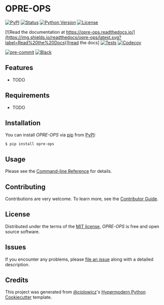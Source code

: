 # OPRE-OPS

[![PyPI](https://img.shields.io/pypi/v/opre-ops.svg)][pypi_]
[![Status](https://img.shields.io/pypi/status/opre-ops.svg)][status]
[![Python Version](https://img.shields.io/pypi/pyversions/opre-ops)][python version]
[![License](https://img.shields.io/pypi/l/opre-ops)][license]

[![Read the documentation at https://opre-ops.readthedocs.io/](https://img.shields.io/readthedocs/opre-ops/latest.svg?label=Read%20the%20Docs)][read the docs]
[![Tests](https://github.com/tdonaworth/opre-ops/workflows/Tests/badge.svg)][tests]
[![Codecov](https://codecov.io/gh/tdonaworth/opre-ops/branch/main/graph/badge.svg)][codecov]

[![pre-commit](https://img.shields.io/badge/pre--commit-enabled-brightgreen?logo=pre-commit&logoColor=white)][pre-commit]
[![Black](https://img.shields.io/badge/code%20style-black-000000.svg)][black]

[pypi_]: https://pypi.org/project/opre-ops/
[status]: https://pypi.org/project/opre-ops/
[python version]: https://pypi.org/project/opre-ops
[read the docs]: https://opre-ops.readthedocs.io/
[tests]: https://github.com/tdonaworth/opre-ops/actions?workflow=Tests
[codecov]: https://app.codecov.io/gh/tdonaworth/opre-ops
[pre-commit]: https://github.com/pre-commit/pre-commit
[black]: https://github.com/psf/black

## Features

- TODO

## Requirements

- TODO

## Installation

You can install _OPRE-OPS_ via [pip] from [PyPI]:

```console
$ pip install opre-ops
```

## Usage

Please see the [Command-line Reference] for details.

## Contributing

Contributions are very welcome.
To learn more, see the [Contributor Guide].

## License

Distributed under the terms of the [MIT license][license],
_OPRE-OPS_ is free and open source software.

## Issues

If you encounter any problems,
please [file an issue] along with a detailed description.

## Credits

This project was generated from [@cjolowicz]'s [Hypermodern Python Cookiecutter] template.

[@cjolowicz]: https://github.com/cjolowicz
[pypi]: https://pypi.org/
[hypermodern python cookiecutter]: https://github.com/cjolowicz/cookiecutter-hypermodern-python
[file an issue]: https://github.com/tdonaworth/opre-ops/issues
[pip]: https://pip.pypa.io/

<!-- github-only -->

[license]: https://github.com/tdonaworth/opre-ops/blob/main/LICENSE
[contributor guide]: https://github.com/tdonaworth/opre-ops/blob/main/CONTRIBUTING.md
[command-line reference]: https://opre-ops.readthedocs.io/en/latest/usage.html
